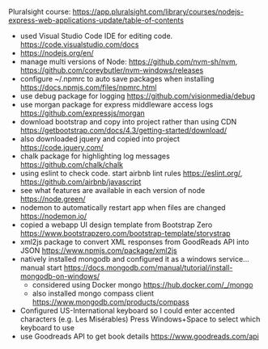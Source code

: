 Pluralsight course: https://app.pluralsight.com/library/courses/nodejs-express-web-applications-update/table-of-contents

* used Visual Studio Code IDE for editing code. https://code.visualstudio.com/docs
* https://nodejs.org/en/
* manage multi versions of Node: https://github.com/nvm-sh/nvm, https://github.com/coreybutler/nvm-windows/releases
* configure ~/.npmrc to auto save packages when installing https://docs.npmjs.com/files/npmrc.html
* use debug package for logging https://github.com/visionmedia/debug
* use morgan package for express middleware access logs https://github.com/expressjs/morgan
* download bootstrap and copy into project rather than using CDN https://getbootstrap.com/docs/4.3/getting-started/download/
* also downloaded jquery and copied into project https://code.jquery.com/
* chalk package for highlighting log messages https://github.com/chalk/chalk
* using eslint to check code.  start airbnb lint rules https://eslint.org/, https://github.com/airbnb/javascript
* see what features are available in each version of node https://node.green/
* nodemon to automatically restart app when files are changed https://nodemon.io/
* copied a webapp UI design template from Bootstrap Zero https://www.bootstrapzero.com/bootstrap-template/storystrap
* xml2js package to convert XML responses from GoodReads API into JSON https://www.npmjs.com/package/xml2js
* natively installed mongodb and configured it as a windows service... manual start https://docs.mongodb.com/manual/tutorial/install-mongodb-on-windows/
	* considered using Docker mongo https://hub.docker.com/_/mongo
	* also installed mongo compass client https://www.mongodb.com/products/compass
* Configured US-International keyboard so I could enter accented characters (e.g. Les Misérables)  Press Windows+Space to select which keyboard to use
* use Goodreads API to get book details https://www.goodreads.com/api 
